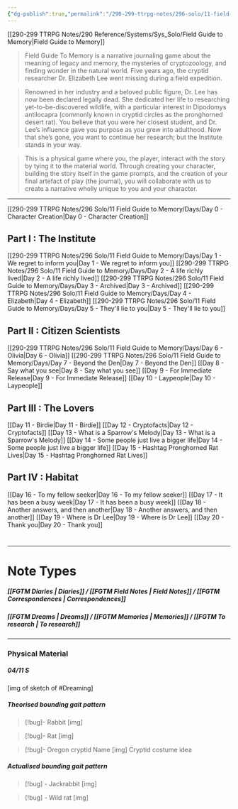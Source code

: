 ```yaml
---
{"dg-publish":true,"permalink":"/290-299-ttrpg-notes/296-solo/11-field-guide-to-memory/field-guide-to-memory-journal/"}
---
```


[[290-299 TTRPG Notes/290 Reference/Systems/Sys_Solo/Field Guide to Memory\|Field Guide to Memory]]

> Field Guide To Memory is a narrative journaling game about the meaning of legacy and memory, the mysteries of cryptozoology, and finding wonder in the natural world. Five years ago, the cryptid researcher Dr. Elizabeth Lee went missing during a field expedition.

> Renowned in her industry and a beloved public figure, Dr. Lee has now been declared legally dead. She dedicated her life to researching yet-to-be-discovered wildlife, with a particular interest in Dipodomys antilocapra (commonly known in cryptid circles as the pronghorned desert rat). You believe that you were her closest student, and Dr. Lee’s influence gave you purpose as you grew into adulthood. Now that she’s gone, you want to continue her research; but the Institute stands in your way.

> This is a physical game where you, the player, interact with the story by tying it to the material world. Through creating your character, building the story itself in the game prompts, and the creation of your final artefact of play (the journal), you will collaborate with us to create a narrative wholly unique to you and your character.

****

[[290-299 TTRPG Notes/296 Solo/11 Field Guide to Memory/Days/Day 0 - Character Creation\|Day 0 - Character Creation]]

## Part I : The Institute

[[290-299 TTRPG Notes/296 Solo/11 Field Guide to Memory/Days/Day 1 - We regret to inform you\|Day 1 - We regret to inform you]]
[[290-299 TTRPG Notes/296 Solo/11 Field Guide to Memory/Days/Day 2 - A life richly lived\|Day 2 - A life richly lived]]
[[290-299 TTRPG Notes/296 Solo/11 Field Guide to Memory/Days/Day 3 - Archived\|Day 3 - Archived]]
[[290-299 TTRPG Notes/296 Solo/11 Field Guide to Memory/Days/Day 4 - Elizabeth\|Day 4 - Elizabeth]]
[[290-299 TTRPG Notes/296 Solo/11 Field Guide to Memory/Days/Day 5 - They'll lie to you\|Day 5 - They'll lie to you]]

## Part II : Citizen Scientists

[[290-299 TTRPG Notes/296 Solo/11 Field Guide to Memory/Days/Day 6 - Olivia\|Day 6 - Olivia]]
[[290-299 TTRPG Notes/296 Solo/11 Field Guide to Memory/Days/Day 7 - Beyond the Den\|Day 7 - Beyond the Den]]
[[Day 8 - Say what you see\|Day 8 - Say what you see]]
[[Day 9 - For Immediate Release\|Day 9 - For Immediate Release]]
[[Day 10 - Laypeople\|Day 10 - Laypeople]]

## Part III : The Lovers

[[Day 11 - Birdie\|Day 11 - Birdie]]
[[Day 12 - Cryptofacts\|Day 12 - Cryptofacts]]
[[Day 13 - What is a Sparrow's Melody\|Day 13 - What is a Sparrow's Melody]]
[[Day 14 - Some people just live a bigger life\|Day 14 - Some people just live a bigger life]]
[[Day 15 - Hashtag Pronghorned Rat Lives\|Day 15 - Hashtag Pronghorned Rat Lives]]

## Part IV : Habitat

[[Day 16 - To my fellow seeker\|Day 16 - To my fellow seeker]]
[[Day 17 - It has been a busy week\|Day 17 - It has been a busy week]]
[[Day 18 - Another answers, and then another\|Day 18 - Another answers, and then another]]
[[Day 19 - Where is Dr Lee\|Day 19 - Where is Dr Lee]]
[[Day 20 - Thank you\|Day 20 - Thank you]]

#
****

# Note Types

##### [[FGTM Diaries \| Diaries]] / [[FGTM Field Notes \| Field Notes]] / [[FGTM Correspondences \| Correspondences]]

##### [[FGTM Dreams \| Dreams]] / [[FGTM Memories \| Memories]] / [[FGTM To research \| To research]]

****

### Physical Material


<div class="transclusion internal-embed is-loaded"><div class="markdown-embed">



##### 04/11 S

[img of sketch of #Dreaming]



</div></div>


<div class="transclusion internal-embed is-loaded"><div class="markdown-embed">



##### Theorised bounding gait pattern

> [!bug]- Rabbit
> [img]

> [!bug]- Rat
> [img]

> [!bug]- Oregon cryptid
> Name
> [img]
> Cryptid costume idea


</div></div>


<div class="transclusion internal-embed is-loaded"><div class="markdown-embed">



##### Actualised bounding gait pattern

> [!bug] - Jackrabbit
> [img]

> [!bug] - Wild rat
> [img]


</div></div>
